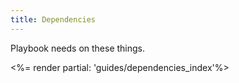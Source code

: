 ```yaml
---
title: Dependencies
---
```


Playbook needs on these things.

<div>
  <%= render partial: 'guides/dependencies_index'%>
</div>
